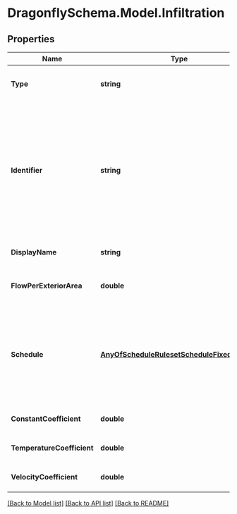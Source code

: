 
# DragonflySchema.Model.Infiltration

## Properties

Name | Type | Description | Notes
------------ | ------------- | ------------- | -------------
**Type** | **string** |  | [optional] [readonly] [default to "Infiltration"]
**Identifier** | **string** | Text string for a unique object ID. This identifier remains constant as the object is mutated, copied, and serialized to different formats (eg. dict, idf, osm). This identifier is also used to reference the object across a Model. It must be &lt; 100 characters, use only ASCII characters and exclude (, ; ! \\n \\t). | 
**DisplayName** | **string** | Display name of the object with no character restrictions. | [optional] 
**FlowPerExteriorArea** | **double** | Number for the infiltration per exterior surface area in m3/s-m2. | 
**Schedule** | [**AnyOfScheduleRulesetScheduleFixedInterval**](AnyOfScheduleRulesetScheduleFixedInterval.md) | The schedule for the infiltration over the course of the year. The type of this schedule should be Fractional and the fractional values will get multiplied by the flow_per_exterior_area to yield a complete infiltration profile. | 
**ConstantCoefficient** | **double** |  | [optional] [default to 1D]
**TemperatureCoefficient** | **double** |  | [optional] [default to 0D]
**VelocityCoefficient** | **double** |  | [optional] [default to 0D]

[[Back to Model list]](../README.md#documentation-for-models)
[[Back to API list]](../README.md#documentation-for-api-endpoints)
[[Back to README]](../README.md)

